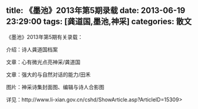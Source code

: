 title: 《墨池》2013年第5期录载
date: 2013-06-19 23:29:00
tags: [龚道国,墨池,神采]
categories: 散文
---
 <p>《墨池》2013年第5期有关录载：</p> 
 <p>介绍：诗人龚道国档案</p> 
 <p>文章：心有微光点亮神采/龚道国</p> 
 <p>文章：强大的与自然对话的能力/田禾</p> 
 <p>图片：神采诗集封面图、编辑与诗人合影图</p> 
 <p>详见：http://www.li-xian.gov.cn/cshd/ShowArticle.asp?ArticleID=15309</p<!-- more -->> 
